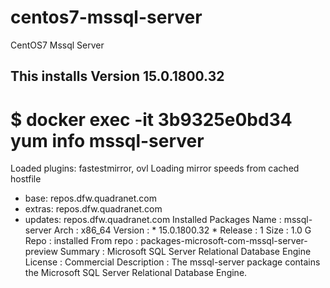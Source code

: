 # centos7-mssql-server
CentOS7 Mssql Server

## This installs Version 15.0.1800.32
# $ docker exec -it 3b9325e0bd34 yum info mssql-server
Loaded plugins: fastestmirror, ovl
Loading mirror speeds from cached hostfile
 * base: repos.dfw.quadranet.com
 * extras: repos.dfw.quadranet.com
 * updates: repos.dfw.quadranet.com
Installed Packages
Name        : mssql-server
Arch        : x86_64
Version     : * 15.0.1800.32 *
Release     : 1
Size        : 1.0 G
Repo        : installed
From repo   : packages-microsoft-com-mssql-server-preview
Summary     : Microsoft SQL Server Relational Database Engine
License     : Commercial
Description : The mssql-server package contains the Microsoft SQL Server Relational Database Engine.
